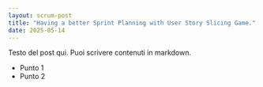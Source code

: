 ```yaml
---
layout: scrum-post
title: "Having a better Sprint Planning with User Story Slicing Game."
date: 2025-05-14
---
```


Testo del post qui. Puoi scrivere contenuti in markdown.

- Punto 1
- Punto 2
